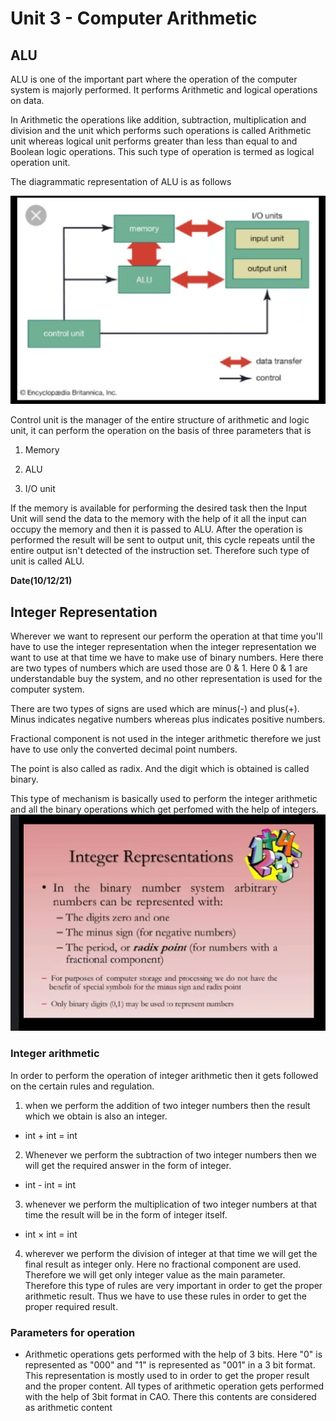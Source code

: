 # Unit 3 - Computer Arithmetic

## ALU 
ALU is one of the important part where the operation of the computer system is majorly performed. It performs Arithmetic and logical operations on data. 

In Arithmetic the operations like addition, subtraction, multiplication and division and the unit which performs such operations is called Arithmetic unit whereas logical unit performs greater than less than equal to and Boolean logic operations. This such type of operation is termed as logical operation unit.

The diagrammatic representation of ALU is as follows

![ALU](assets/alu.png)

Control unit is the manager of the entire structure of arithmetic and logic unit, it can perform the operation on the basis of three parameters that is

1) Memory

2) ALU

3) I/O unit

If the memory is available for performing the desired task then the Input Unit will send the data to the memory with the help of it all the input can occupy the memory and then it is passed to ALU. After the operation is performed the result will be sent to output unit, this cycle repeats until the entire output isn't detected of the instruction set. Therefore such type of unit is called ALU. 

**Date(10/12/21)**

## Integer Representation

Wherever we want to represent our perform the operation at that time you'll have to use the integer representation when the integer representation we want to use at that time we have to make use of binary numbers. Here there are two types of numbers which are used those are 0 & 1. Here 0 & 1 are understandable buy the system, and no other representation is used for the computer system.

There are two types of signs are used which are minus(-) and plus(+). Minus indicates negative numbers whereas plus indicates positive numbers.

Fractional component is not used in the integer arithmetic therefore we just have to use only the converted decimal point numbers.

The point is also called as radix. And the digit which is obtained is called binary.

This type of mechanism is basically used to perform the integer arithmetic and all the binary operations which get perfomed with the help of integers. 
![Integer Representation](assets/integer-representation.png)

### Integer arithmetic

In order to perform the operation of integer arithmetic then it gets followed on the certain rules and regulation.

1. when we perform the addition of two integer numbers then the result which we obtain is also an integer.

- int + int = int

2. Whenever we perform the subtraction of two integer numbers then we will get the required answer in the form of integer.

- int - int = int

3. whenever we perform the multiplication of two integer numbers at that time the result will be in the form of integer itself.

- int × int = int

4. wherever we perform the division of integer at that time we will get the final result as integer only. Here no fractional component are used. Therefore we will get only integer value as the main parameter. Therefore this type of rules are very important in order to get the proper arithmetic result. Thus we have to use these rules in order to get the proper required result. 

### Parameters for operation

- Arithmetic operations gets performed with the help of 3 bits. Here "0" is represented as "000" and "1" is represented as "001" in a 3 bit format. This representation is mostly used to in order to get the proper result and the proper content. All types of arithmetic operation gets performed with the help of 3bit format in CAO. There this contents are considered as arithmetic content
